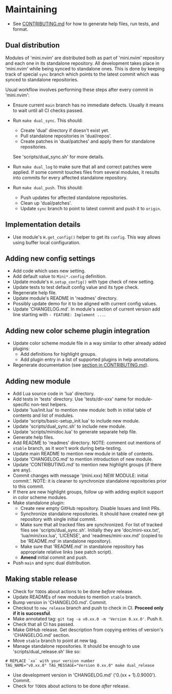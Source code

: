 # Maintaining

- See [CONTRIBUTING.md](CONTRIBUTING.md) for how to generate help files, run tests, and format.

## Dual distribution

Modules of 'mini.nvim' are distributed both as part of 'mini.nvim' repository and each one in its standalone repository. All development takes place in 'mini.nvim' while being synced to standalone ones. This is done by keeping track of special `sync` branch which points to the latest commit which was synced to standalone repositories.

Usual workflow involves performing these steps after every commit in 'mini.nvim':

- Ensure current `main` branch has no immediate defects. Usually it means to wait until all CI checks passed.
- Run `make dual_sync`. This should:
    - Create 'dual' directory if doesn't exist yet.
    - Pull standalone repositories in 'dual/repos'.
    - Create patches in 'dual/patches' and apply them for standalone repositories.

    See 'scripts/dual_sync.sh' for more details.
- Run `make dual_log` to make sure that all and correct patches were applied. If some commit touches files from several modules, it results into commits for every affected standalone repository.
- Run `make dual_push`. This should:
    - Push updates for affected standalone repositories.
    - Clean up 'dual/patches'.
    - Update `sync` branch to point to latest commit and push it to `origin`.

## Implementation details

- Use module's `H.get_config()` helper to get its `config`. This way allows using buffer local configuration.

## Adding new config settings

- Add code which uses new setting.
- Add default value to `Mini*.config` definition.
- Update module's `H.setup_config()` with type check of new setting.
- Update tests to test default config value and its type check.
- Regenerate help file.
- Update module's README in 'readmes' directory.
- Possibly update demo for it to be aligned with current config values.
- Update 'CHANGELOG.md'. In module's section of current version add line starting with `- FEATURE: Implement ...`.

## Adding new color scheme plugin integration

- Update color scheme module file in a way similar to other already added plugins:
    - Add definitions for highlight groups.
    - Add plugin entry in a list of supported plugins in help annotations.
- Regenerate documentation (see [section in CONTRIBUTING.md](CONTRIBUTING.md#generating-help-file)).

## Adding new module

- Add Lua source code in 'lua' directory.
- Add tests in 'tests' directory. Use 'tests/dir-xxx' name for module-specific non-test helpers.
- Update 'lua/init.lua' to mention new module: both in initial table of contents and list of modules.
- Update 'scripts/basic-setup_init.lua' to include new module.
- Update 'scripts/dual_sync.sh' to include new module.
- Update 'scripts/minidoc.lua' to generate separate help file.
- Generate help files.
- Add README to 'readmes' directory. NOTE: comment out mentions of `stable` branch, as it won't work during beta-testing.
- Update main README to mention new module in table of contents.
- Update 'CHANGELOG.md' to mention introduction of new module.
- Update 'CONTRIBUTING.md' to mention new highlight groups (if there are any).
- Commit changes with message '(mini.xxx) NEW MODULE: initial commit.'. NOTE: it is cleaner to synchronize standalone repositories prior to this commit.
- If there are new highlight groups, follow up with adding explicit support in color scheme modules.
- Make standalone plugin:
    - Create new empty GitHub repository. Disable Issues and limit PRs.
    - Synchronize standalone repositories. It should have created new git repository with single initial commit.
    - Make sure that all tracked files are synchronized. For list of tracked files see 'scripts/dual_sync.sh'. Initially they are 'doc/mini-xxx.txt', 'lua/mini/xxx.lua', 'LICENSE', and 'readmes/mini-xxx.md' (copied to be 'README.md' in standalone repository).
    - Make sure that 'README.md' in standalone repository has appropriate relative links (see patch script).
    - **Amend** initial commit and push.
- Push `main` and sync dual distribution.

## Making stable release

- Check for `TODO`s about actions to be done *before* release.
- Update READMEs of new modules to mention `stable` branch.
- Bump version in 'CHANGELOG.md'. Commit.
- Checkout to `new_release` branch and push to check in CI. **Proceed only if it is successful**.
- Make annotated tag: `git tag -a v0.xx.0 -m 'Version 0.xx.0'`. Push it.
- Check that all CI has passed.
- Make GitHub release. Get description from copying entries of version's 'CHANGELOG.md' section.
- Move `stable` branch to point at new tag.
- Manage standalone repositories. It should be enough to use 'scripts/dual_release.sh' like so:
```
# REPLACE `xx` with your version number
TAG_NAME="v0.xx.0" TAG_MESSAGE="Version 0.xx.0" make dual_release
```
- Use development version in 'CHANGELOG.md' ('0.(xx + 1).0.9000'). Commit.
- Check for `TODO`s about actions to be done *after* release.
